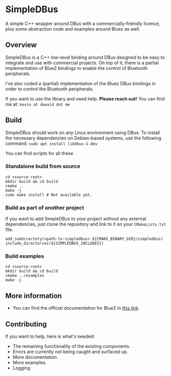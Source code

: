 # SimpleDBus
A simple C++ wrapper around DBus with a commercially-friendly licence, plus some abstraction code and examples around Bluez as well.

## Overview
SimpleDBus is a C++ low-level binding around DBus designed to be easy to integrate and use with commercial projects. On top of it, there is a partial implementation of BlueZ bindings to enable the control of Bluetooth peripherals.

I've also coded a (partial) implementation of the Bluez DBus bindings in order to control the Bluetooth peripherals.

If you want to use the library and need help. **Please reach out!**
You can find me at: `kevin at dewald dot me`

## Build
SimpleDBus should work on any Linux environment using DBus. To install the necessary dependencies on Debian-based systems, use the following command: `sudo apt install libdbus-1-dev`

You can find scripts for all these

### Standalone build from source

```
cd <source-root>
mkdir build && cd build
cmake ..
make -j
sudo make install # Not available yet.
```

### Build as part of another project
If you want to add SimpleDBus to your project without any external dependencies, just clone the repository and link to it on your `CMakeLists.txt` file.

```
add_subdirectory(<path-to-simpledbus> ${CMAKE_BINARY_DIR}/simpledbus)
include_directories(${SIMPLEDBUS_INCLUDES})
```

### Build examples
```
cd <source-root>
mkdir build && cd build
cmake ../examples
make -j
```

## More information
- You can find the official documentation for BlueZ in [this link](https://git.kernel.org/pub/scm/bluetooth/bluez.git/plain/doc/gatt-api.txt).

## Contributing
If you want to help, here is what's needed:
- The remaining functionality of the existing components.
- Errors are currently not being caught and surfaced up.
- More documentation.
- More examples.
- Logging
